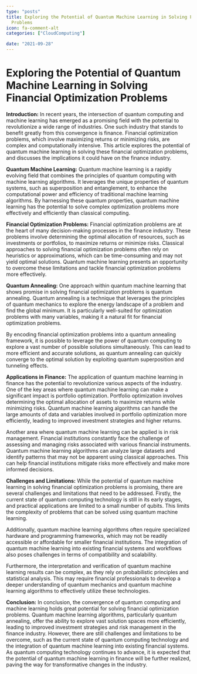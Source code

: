 ```yaml
---
type: "posts"
title: Exploring the Potential of Quantum Machine Learning in Solving Financial Optimization
  Problems
icon: fa-comment-alt
categories: ["CloudComputing"]

date: "2021-09-28"
---
```




# Exploring the Potential of Quantum Machine Learning in Solving Financial Optimization Problems

**Introduction:**
In recent years, the intersection of quantum computing and machine learning has emerged as a promising field with the potential to revolutionize a wide range of industries. One such industry that stands to benefit greatly from this convergence is finance. Financial optimization problems, which involve maximizing returns or minimizing risks, are complex and computationally intensive. This article explores the potential of quantum machine learning in solving these financial optimization problems, and discusses the implications it could have on the finance industry.

**Quantum Machine Learning:**
Quantum machine learning is a rapidly evolving field that combines the principles of quantum computing with machine learning algorithms. It leverages the unique properties of quantum systems, such as superposition and entanglement, to enhance the computational power and efficiency of traditional machine learning algorithms. By harnessing these quantum properties, quantum machine learning has the potential to solve complex optimization problems more effectively and efficiently than classical computing.

**Financial Optimization Problems:**
Financial optimization problems are at the heart of many decision-making processes in the finance industry. These problems involve determining the optimal allocation of resources, such as investments or portfolios, to maximize returns or minimize risks. Classical approaches to solving financial optimization problems often rely on heuristics or approximations, which can be time-consuming and may not yield optimal solutions. Quantum machine learning presents an opportunity to overcome these limitations and tackle financial optimization problems more effectively.

**Quantum Annealing:**
One approach within quantum machine learning that shows promise in solving financial optimization problems is quantum annealing. Quantum annealing is a technique that leverages the principles of quantum mechanics to explore the energy landscape of a problem and find the global minimum. It is particularly well-suited for optimization problems with many variables, making it a natural fit for financial optimization problems.

By encoding financial optimization problems into a quantum annealing framework, it is possible to leverage the power of quantum computing to explore a vast number of possible solutions simultaneously. This can lead to more efficient and accurate solutions, as quantum annealing can quickly converge to the optimal solution by exploiting quantum superposition and tunneling effects.

**Applications in Finance:**
The application of quantum machine learning in finance has the potential to revolutionize various aspects of the industry. One of the key areas where quantum machine learning can make a significant impact is portfolio optimization. Portfolio optimization involves determining the optimal allocation of assets to maximize returns while minimizing risks. Quantum machine learning algorithms can handle the large amounts of data and variables involved in portfolio optimization more efficiently, leading to improved investment strategies and higher returns.

Another area where quantum machine learning can be applied is in risk management. Financial institutions constantly face the challenge of assessing and managing risks associated with various financial instruments. Quantum machine learning algorithms can analyze large datasets and identify patterns that may not be apparent using classical approaches. This can help financial institutions mitigate risks more effectively and make more informed decisions.

**Challenges and Limitations:**
While the potential of quantum machine learning in solving financial optimization problems is promising, there are several challenges and limitations that need to be addressed. Firstly, the current state of quantum computing technology is still in its early stages, and practical applications are limited to a small number of qubits. This limits the complexity of problems that can be solved using quantum machine learning.

Additionally, quantum machine learning algorithms often require specialized hardware and programming frameworks, which may not be readily accessible or affordable for smaller financial institutions. The integration of quantum machine learning into existing financial systems and workflows also poses challenges in terms of compatibility and scalability.

Furthermore, the interpretation and verification of quantum machine learning results can be complex, as they rely on probabilistic principles and statistical analysis. This may require financial professionals to develop a deeper understanding of quantum mechanics and quantum machine learning algorithms to effectively utilize these technologies.

**Conclusion:**
In conclusion, the convergence of quantum computing and machine learning holds great potential for solving financial optimization problems. Quantum machine learning algorithms, particularly quantum annealing, offer the ability to explore vast solution spaces more efficiently, leading to improved investment strategies and risk management in the finance industry. However, there are still challenges and limitations to be overcome, such as the current state of quantum computing technology and the integration of quantum machine learning into existing financial systems. As quantum computing technology continues to advance, it is expected that the potential of quantum machine learning in finance will be further realized, paving the way for transformative changes in the industry.